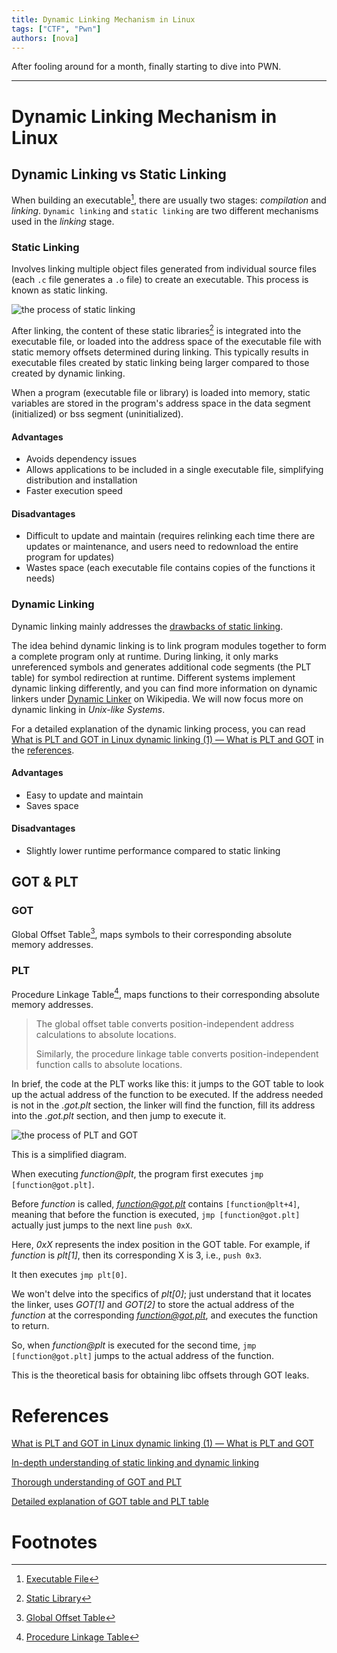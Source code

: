 ```yaml
---
title: Dynamic Linking Mechanism in Linux
tags: ["CTF", "Pwn"]
authors: [nova]
---
```


After fooling around for a month, finally starting to dive into PWN.

---

# Dynamic Linking Mechanism in Linux

## Dynamic Linking vs Static Linking

When building an executable[^1], there are usually two stages: _compilation_ and _linking_. `Dynamic linking` and `static linking` are two different mechanisms used in the _linking_ stage.

### Static Linking

Involves linking multiple object files generated from individual source files (each `.c` file generates a `.o` file) to create an executable. This process is known as static linking.

![the process of static linking](https://oss.nova.gal/img/20180505235327609)

After linking, the content of these static libraries[^2] is integrated into the executable file, or loaded into the address space of the executable file with static memory offsets determined during linking. This typically results in executable files created by static linking being larger compared to those created by dynamic linking.

When a program (executable file or library) is loaded into memory, static variables are stored in the program's address space in the data segment (initialized) or bss segment (uninitialized).

#### Advantages

- Avoids dependency issues
- Allows applications to be included in a single executable file, simplifying distribution and installation
- Faster execution speed

#### Disadvantages

- Difficult to update and maintain (requires relinking each time there are updates or maintenance, and users need to redownload the entire program for updates)
- Wastes space (each executable file contains copies of the functions it needs)

### Dynamic Linking

Dynamic linking mainly addresses the [drawbacks of static linking](#disadvantages).

The idea behind dynamic linking is to link program modules together to form a complete program only at runtime. During linking, it only marks unreferenced symbols and generates additional code segments (the PLT table) for symbol redirection at runtime. Different systems implement dynamic linking differently, and you can find more information on dynamic linkers under [Dynamic Linker](https://en.wikipedia.org/wiki/Dynamic_linker) on Wikipedia. We will now focus more on dynamic linking in _Unix-like Systems_.

For a detailed explanation of the dynamic linking process, you can read [What is PLT and GOT in Linux dynamic linking (1) — What is PLT and GOT](https://blog.csdn.net/linyt/article/details/51635768) in the [references](#references).

#### Advantages

- Easy to update and maintain
- Saves space

#### Disadvantages

- Slightly lower runtime performance compared to static linking

## GOT & PLT

### GOT

Global Offset Table[^5], maps symbols to their corresponding absolute memory addresses.

### PLT

Procedure Linkage Table[^6], maps functions to their corresponding absolute memory addresses.

> The global offset table converts position-independent address calculations to absolute locations.
>
> Similarly, the procedure linkage table converts position-independent function calls to absolute locations.

In brief, the code at the PLT works like this: it jumps to the GOT table to look up the actual address of the function to be executed. If the address needed is not in the _.got.plt_ section, the linker will find the function, fill its address into the _.got.plt_ section, and then jump to execute it.

![the process of PLT and GOT](https://oss.nova.gal/img/20170123155535419)

This is a simplified diagram.

When executing _function@plt_, the program first executes `jmp [function@got.plt]`.

Before _function_ is called, *function@got.plt* contains `[function@plt+4]`, meaning that before the function is executed, `jmp [function@got.plt]` actually just jumps to the next line `push 0xX`.

Here, _0xX_ represents the index position in the GOT table. For example, if _function_ is _plt[1]_, then its corresponding X is 3, i.e., `push 0x3`.

It then executes `jmp plt[0]`.

We won't delve into the specifics of _plt[0]_; just understand that it locates the linker, uses _GOT[1]_ and _GOT[2]_ to store the actual address of the _function_ at the corresponding *function@got.plt*, and executes the function to return.

So, when _function@plt_ is executed for the second time, `jmp [function@got.plt]` jumps to the actual address of the function.

This is the theoretical basis for obtaining libc offsets through GOT leaks.

# References

[What is PLT and GOT in Linux dynamic linking (1) — What is PLT and GOT](https://blog.csdn.net/linyt/article/details/51635768)

[In-depth understanding of static linking and dynamic linking](https://blog.csdn.net/kang___xi/article/details/80210717)

[Thorough understanding of GOT and PLT](https://www.jianshu.com/p/5092d6d5caa3)

[Detailed explanation of GOT table and PLT table](https://blog.csdn.net/qq_18661257/article/details/54694748)

# Footnotes

[^1]: [Executable File](https://en.wikipedia.org/wiki/Executable)
[^2]: [Static Library](https://en.wikipedia.org/wiki/Static_linking)
[^3]: [Data Segment](https://en.wikipedia.org/wiki/Data_segment)
[^4]: [.BSS](https://en.wikipedia.org/wiki/.bss)
[^5]: [Global Offset Table](https://en.wikipedia.org/wiki/Global_Offset_Table)
[^6]: [Procedure Linkage Table](https://docs.oracle.com/cd/E26505_01/html/E26506/chapter6-1235.html#:~:text=The%20global%20offset%20table%20converts,function%20calls%20to%20absolute%20locations.)

<!-- AI -->
